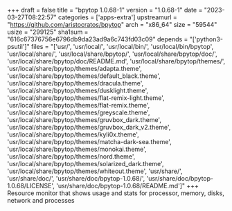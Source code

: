 +++
draft = false
title = "bpytop 1.0.68-1"
version = "1.0.68-1"
date = "2023-03-27T08:22:57"
categories = ['apps-extra']
upstreamurl = "https://github.com/aristocratos/bpytop"
arch = "x86_64"
size = "59544"
usize = "299125"
sha1sum = "616c67376756e6796db9da23ad9a6c743fd03c09"
depends = "['python3-psutil']"
files = "['usr/', 'usr/local/', 'usr/local/bin/', 'usr/local/bin/bpytop', 'usr/local/share/', 'usr/local/share/bpytop/', 'usr/local/share/bpytop/doc/', 'usr/local/share/bpytop/doc/README.md', 'usr/local/share/bpytop/themes/', 'usr/local/share/bpytop/themes/adapta.theme', 'usr/local/share/bpytop/themes/default_black.theme', 'usr/local/share/bpytop/themes/dracula.theme', 'usr/local/share/bpytop/themes/dusklight.theme', 'usr/local/share/bpytop/themes/flat-remix-light.theme', 'usr/local/share/bpytop/themes/flat-remix.theme', 'usr/local/share/bpytop/themes/greyscale.theme', 'usr/local/share/bpytop/themes/gruvbox_dark.theme', 'usr/local/share/bpytop/themes/gruvbox_dark_v2.theme', 'usr/local/share/bpytop/themes/kyli0x.theme', 'usr/local/share/bpytop/themes/matcha-dark-sea.theme', 'usr/local/share/bpytop/themes/monokai.theme', 'usr/local/share/bpytop/themes/nord.theme', 'usr/local/share/bpytop/themes/solarized_dark.theme', 'usr/local/share/bpytop/themes/whiteout.theme', 'usr/share/', 'usr/share/doc/', 'usr/share/doc/bpytop-1.0.68/', 'usr/share/doc/bpytop-1.0.68/LICENSE', 'usr/share/doc/bpytop-1.0.68/README.md']"
+++
Resource monitor that shows usage and stats for processor, memory, disks, network and processes